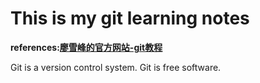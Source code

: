 # This is my git learning notes

**references:[廖雪峰的官方网站-git教程](https://www.liaoxuefeng.com/wiki/896043488029600/896827951938304)**

Git is a version control system.
Git is free software.

